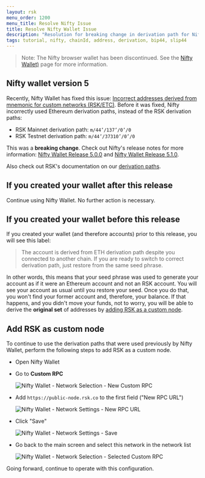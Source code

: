 ```yaml
---
layout: rsk
menu_order: 1200
menu_title: Resolve Nifty Issue
title: Resolve Nifty Wallet Issue
description: "Resolution for breaking change in derivation path for Nifty Wallet 5"
tags: tutorial, nifty, chainId, address, derivation, bip44, slip44
---
```


> Note: The Nifty browser wallet has been discontinued. See the [Nifty Wallet)](https://developers.rsk.co/wallet/use/nifty) page for more information.

## Nifty wallet version 5

Recently, Nifty Wallet has fixed this issue:
[Incorrect addresses derived from mnemonic for custom networks (RSK/ETC)](https://github.com/poanetwork/nifty-wallet/issues/331).
Before it was fixed, Nifty incorrectly used Ethereum derivation paths,
instead of the RSK derivation paths:

- RSK Mainnet derivation path: `m/44’/137’/0’/0`
- RSK Testnet derivation path: `m/44’/37310’/0’/0`

This was a **breaking change**.
Check out Nifty's release notes for more information:
[Nifty Wallet Release 5.0.0](https://forum.poa.network/t/nifty-wallet-release-5-0-0/3335)
and [Nifty Wallet Release 5.1.0](https://forum.poa.network/t/nifty-wallet-release-5-1-0/3440).

Also check out RSK's documentation on our
[derivation paths](/rsk/architecture/account-based/ "Account Based RSK Addresses").

## If you created your wallet after this release

Continue using Nifty Wallet.
No further action is necessary.

## If you created your wallet before this release

If you created your wallet (and therefore accounts)
prior to this release, you will see this label:

> The account is derived from
> ETH derivation path despite you connected to another chain.
> If you are ready to switch to correct derivation path, just
> restore from the same seed phrase.

In other words, this means that your seed phrase was used to
generate your account as if it were an Ethereum account
and not an RSK account.
You will see your account as usual until you restore your seed.
Once you do that, you won't find your former account and,
therefore, your balance.
If that happens, and you didn't move your funds, not to worry,
you will be able to derive the **original set** of addresses by
[adding RSK as a custom node](#add-rsk-as-custom-node).

## Add RSK as custom node

To continue to use the derivation paths that were used previously by Nifty Wallet,
perform the following steps to add RSK as a custom node.

- Open Nifty Wallet
- Go to **Custom RPC**

  ![Nifty Wallet - Network Selection - New Custom RPC](/assets/img/tutorials/resolve-nifty-issue/1.png)
- Add `https://public-node.rsk.co` to the first field ("New RPC URL")

  ![Nifty Wallet - Network Settings - New RPC URL](/assets/img/tutorials/resolve-nifty-issue/2.png)
- Click "Save"

  ![Nifty Wallet - Network Settings - Save](/assets/img/tutorials/resolve-nifty-issue/3.png)
- Go back to the main screen and select this network in the network list

  ![Nifty Wallet - Network Selection - Selected Custom RPC](/assets/img/tutorials/resolve-nifty-issue/4.png)

Going forward, continue to operate with this configuration.